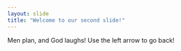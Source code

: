 ```yaml
---
layout: slide
title: "Welcome to our second slide!"
---
```

Men plan, and God laughs!
Use the left arrow to go back!
